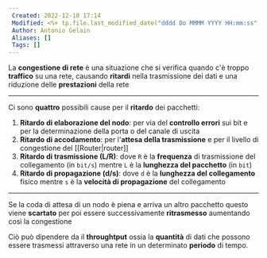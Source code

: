 ```yaml
---
 Created: 2022-12-10 17:14
 Modified: <%+ tp.file.last_modified_date("dddd Do MMMM YYYY HH:mm:ss") %>
 Author: Antonio Gelain
 Aliases: []
 Tags: []
---
```


La **congestione di rete** è una situazione che si verifica quando c'è troppo **traffico** su una rete, causando **ritardi** nella trasmissione dei dati e una riduzione delle **prestazioni** della rete

---

Ci sono **quattro** possibili cause per il **ritardo** dei pacchetti:
1. **Ritardo di elaborazione del nodo**: per via del **controllo errori** sui bit e per la determinazione della porta o del canale di uscita
2. **Ritardo di accodamento**: per l'**attesa della trasmissione** e per il livello di congestione del [[Router|router]] 
3. **Ritardo di trasmissione (L/R)**: dove `R` è la **frequenza** di trasmissione del collegamento (in `bit/s`) mentre `L` è la **lunghezza del pacchetto** (in `bit`)
4. **Ritardo di propagazione (d/s)**: dove `d` è la **lunghezza del collegamento** fisico mentre `s` è la **velocità di propagazione** del collegamento

---

Se la coda di attesa di un nodo è piena e arriva un altro pacchetto questo viene **scartato** per poi essere successivamente **ritrasmesso** aumentando così la congestione

Ciò può dipendere da il **throughtput** ossia la **quantità** di dati che possono essere trasmessi attraverso una rete in un determinato **periodo** di tempo.